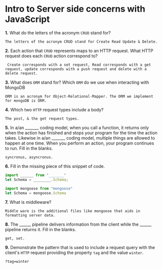 # Intro to Server side concerns with JavaScript

**1.** What do the letters of the acronym `CRUD` stand for?
<!-- enter you answer in the space below -->
```
The letters of the acronym CRUD stand for Create Read Update & Delete.
```
**2.** Each action that `CRUD` represents maps to an HTTP request. What HTTP request does each `CRUD` action correspond to?
<!-- enter you answer in the space below -->
```
 Create corresponds with a set request, Read corresponds with a get request, update corresponds with a push request and delete with a delete request.
```
**3.** What does `ORM` stand for? Which `ORM` do we use when interacting with MongoDB
<!-- enter you answer in the space below -->
```
ORM is an acronym for Object-Relational-Mapper. The ORM we implement for mongoDB is ORM.
```
**4.** Which two `HTTP` request types include a body?
<!-- enter you answer in the space below -->
```
The post, & the get request types.
```
**5.** In a/an _______ coding model, when you call a function, it returns only when the action has finished and stops your program for the time the action takes. Likewise in a/an _______ coding model, multiple things are allowed to happen at one time. When you perform an action, your program continues to run.  Fill in the blanks.
<!-- enter you answer in the space below -->
```
syncronus, asyncronus.
```

**6.** Fill in the missing piece of this snippet of code.
```js
import ______ from "_______"
let Schema = ________.Schema;
```
<!-- enter you answer in the space below -->
```js
import mongoose from "mongoose"
let Schema = mongoose.Schema 
```
**7.** What is middleware?
<!-- enter you answer in the space below -->
```
Middle ware is the additional files like mongoose that aids in formatting server data. 
```
**8.** The ______ pipeline delivers information from the client while the ______ pipeline returns it. Fill in the blanks. 
<!-- enter you answer in the space below -->
```
get, set.
```
**9.** 
Demonstrate the pattern that is used to include a request query with the client's `HTTP` request providing the property `tag` and the value `winter`.
<!-- enter you answer in the space below -->
```
?tag=winter
```